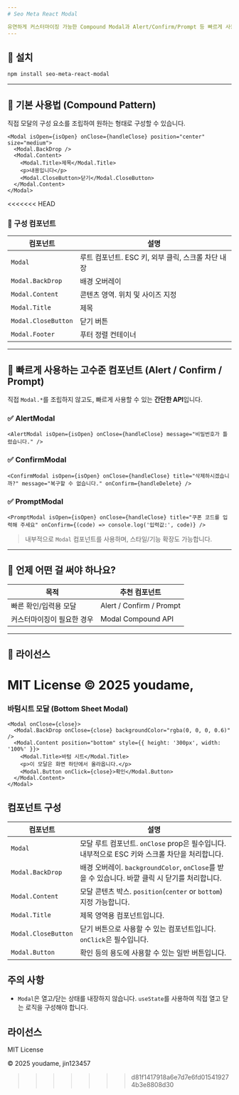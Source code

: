 ```yaml
---
# Seo Meta React Modal

유연하게 커스터마이징 가능한 Compound Modal과 Alert/Confirm/Prompt 등 빠르게 사용할 수 있는 고수준 모달 컴포넌트를 제공합니다.
---
```


## 🔹 설치

```bash
npm install seo-meta-react-modal
```

---

## 🔹 기본 사용법 (Compound Pattern)

직접 모달의 구성 요소를 조립하여 원하는 형태로 구성할 수 있습니다.

```tsx
<Modal isOpen={isOpen} onClose={handleClose} position="center" size="medium">
  <Modal.BackDrop />
  <Modal.Content>
    <Modal.Title>제목</Modal.Title>
    <p>내용입니다</p>
    <Modal.CloseButton>닫기</Modal.CloseButton>
  </Modal.Content>
</Modal>
```

<<<<<<< HEAD

### 📘 구성 컴포넌트

| 컴포넌트            | 설명                                               |
| ------------------- | -------------------------------------------------- |
| `Modal`             | 루트 컴포넌트. ESC 키, 외부 클릭, 스크롤 차단 내장 |
| `Modal.BackDrop`    | 배경 오버레이                                      |
| `Modal.Content`     | 콘텐츠 영역. 위치 및 사이즈 지정                   |
| `Modal.Title`       | 제목                                               |
| `Modal.CloseButton` | 닫기 버튼                                          |
| `Modal.Footer`      | 푸터 정렬 컨테이너                                 |

---

## 🔹 빠르게 사용하는 고수준 컴포넌트 (Alert / Confirm / Prompt)

직접 `Modal.*`를 조립하지 않고도, 빠르게 사용할 수 있는 **간단한 API**입니다.

### ✅ AlertModal

```tsx
<AlertModal isOpen={isOpen} onClose={handleClose} message="비밀번호가 틀렸습니다." />
```

### ✅ ConfirmModal

```tsx
<ConfirmModal isOpen={isOpen} onClose={handleClose} title="삭제하시겠습니까?" message="복구할 수 없습니다." onConfirm={handleDelete} />
```

### ✅ PromptModal

```tsx
<PromptModal isOpen={isOpen} onClose={handleClose} title="쿠폰 코드를 입력해 주세요" onConfirm={(code) => console.log('입력값:', code)} />
```

> 내부적으로 `Modal` 컴포넌트를 사용하며, 스타일/기능 확장도 가능합니다.

---

## 🧩 언제 어떤 걸 써야 하나요?

| 목적                       | 추천 컴포넌트            |
| -------------------------- | ------------------------ |
| 빠른 확인/입력용 모달      | Alert / Confirm / Prompt |
| 커스터마이징이 필요한 경우 | Modal Compound API       |

---

## 📄 라이선스

MIT License
© 2025 youdame,
=======

### 바텀시트 모달 (Bottom Sheet Modal)

```tsx
<Modal onClose={close}>
  <Modal.BackDrop onClose={close} backgroundColor="rgba(0, 0, 0, 0.6)" />
  <Modal.Content position="bottom" style={{ height: '300px', width: '100%' }}>
    <Modal.Title>바텀 시트</Modal.Title>
    <p>이 모달은 화면 하단에서 올라옵니다.</p>
    <Modal.Button onClick={close}>확인</Modal.Button>
  </Modal.Content>
</Modal>
```

## 컴포넌트 구성

| 컴포넌트            | 설명                                                                                            |
| ------------------- | ----------------------------------------------------------------------------------------------- |
| `Modal`             | 모달 루트 컴포넌트. `onClose` prop은 필수입니다. 내부적으로 ESC 키와 스크롤 차단을 처리합니다.  |
| `Modal.BackDrop`    | 배경 오버레이. `backgroundColor`, `onClose`를 받을 수 있습니다. 바깥 클릭 시 닫기를 처리합니다. |
| `Modal.Content`     | 모달 콘텐츠 박스. `position`(`center` or `bottom`) 지정 가능합니다.                             |
| `Modal.Title`       | 제목 영역용 컴포넌트입니다.                                                                     |
| `Modal.CloseButton` | 닫기 버튼으로 사용할 수 있는 컴포넌트입니다. `onClick`은 필수입니다.                            |
| `Modal.Button`      | 확인 등의 용도에 사용할 수 있는 일반 버튼입니다.                                                |

## 주의 사항

- `Modal`은 열고/닫는 상태를 내장하지 않습니다. `useState`를 사용하여 직접 열고 닫는 로직을 구성해야 합니다.

## 라이선스

MIT License

© 2025 youdame, jin123457

> > > > > > > d81f1417918a6e7d7e6fd015419274b3e8808d30
